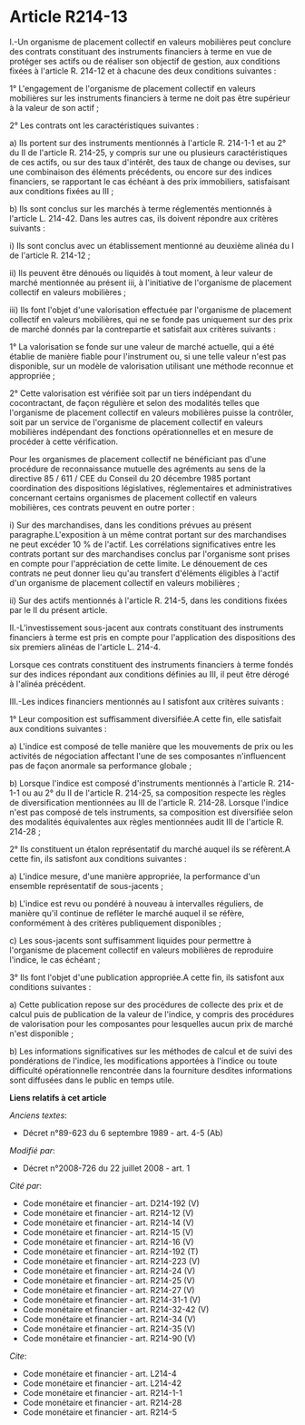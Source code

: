 # Article R214-13

I.-Un organisme de placement collectif en valeurs mobilières peut conclure des contrats constituant des instruments
financiers à terme en vue de protéger ses actifs ou de réaliser son objectif de gestion, aux conditions fixées à l'article R.
214-12 et à chacune des deux conditions suivantes : 

1° L'engagement de l'organisme de placement collectif en valeurs mobilières sur les instruments financiers à terme ne doit
pas être supérieur à la valeur de son actif ; 

2° Les contrats ont les caractéristiques suivantes : 

a) Ils portent sur des instruments mentionnés à l'article R. 214-1-1 et au 2° du II de l'article R. 214-25, y compris sur une
ou plusieurs caractéristiques de ces actifs, ou sur des taux d'intérêt, des taux de change ou devises, sur une combinaison
des éléments précédents, ou encore sur des indices financiers, se rapportant le cas échéant à des prix immobiliers,
satisfaisant aux conditions fixées au III ; 

b) Ils sont conclus sur les marchés à terme réglementés mentionnés à l'article L. 214-42. Dans les autres cas, ils doivent
répondre aux critères suivants : 

i) Ils sont conclus avec un établissement mentionné au deuxième alinéa du I de l'article R. 214-12 ; 

ii) Ils peuvent être dénoués ou liquidés à tout moment, à leur valeur de marché mentionnée au présent iii, à l'initiative de
l'organisme de placement collectif en valeurs mobilières ; 

iii) Ils font l'objet d'une valorisation effectuée par l'organisme de placement collectif en valeurs mobilières, qui ne se
fonde pas uniquement sur des prix de marché donnés par la contrepartie et satisfait aux critères suivants : 

1° La valorisation se fonde sur une valeur de marché actuelle, qui a été établie de manière fiable pour l'instrument ou, si
une telle valeur n'est pas disponible, sur un modèle de valorisation utilisant une méthode reconnue et appropriée ; 

2° Cette valorisation est vérifiée soit par un tiers indépendant du cocontractant, de façon régulière et selon des modalités
telles que l'organisme de placement collectif en valeurs mobilières puisse la contrôler, soit par un service de l'organisme
de placement collectif en valeurs mobilières indépendant des fonctions opérationnelles et en mesure de procéder à cette
vérification. 

Pour les organismes de placement collectif ne bénéficiant pas d'une procédure de reconnaissance mutuelle des agréments au
sens de la directive 85 / 611 / CEE du Conseil du 20 décembre 1985 portant coordination des dispositions législatives,
réglementaires et administratives concernant certains organismes de placement collectif en valeurs mobilières, ces contrats
peuvent en outre porter : 

i) Sur des marchandises, dans les conditions prévues au présent paragraphe.L'exposition à un même contrat portant sur des
marchandises ne peut excéder 10 % de l'actif. Les corrélations significatives entre les contrats portant sur des marchandises
conclus par l'organisme sont prises en compte pour l'appréciation de cette limite. Le dénouement de ces contrats ne peut
donner lieu qu'au transfert d'éléments éligibles à l'actif d'un organisme de placement collectif en valeurs mobilières ; 

ii) Sur des actifs mentionnés à l'article R. 214-5, dans les conditions fixées par le II du présent article. 

II.-L'investissement sous-jacent aux contrats constituant des instruments financiers à terme est pris en compte pour
l'application des dispositions des six premiers alinéas de l'article L. 214-4. 

Lorsque ces contrats constituent des instruments financiers à terme fondés sur des indices répondant aux conditions définies
au III, il peut être dérogé à l'alinéa précédent. 

III.-Les indices financiers mentionnés au I satisfont aux critères suivants : 

1° Leur composition est suffisamment diversifiée.A cette fin, elle satisfait aux conditions suivantes : 

a) L'indice est composé de telle manière que les mouvements de prix ou les activités de négociation affectant l'une de ses
composantes n'influencent pas de façon anormale sa performance globale ; 

b) Lorsque l'indice est composé d'instruments mentionnés à l'article R. 214-1-1 ou au 2° du II de l'article R. 214-25, sa
composition respecte les règles de diversification mentionnées au III de l'article R. 214-28. Lorsque l'indice n'est pas
composé de tels instruments, sa composition est diversifiée selon des modalités équivalentes aux règles mentionnées audit III
de l'article R. 214-28 ; 

2° Ils constituent un étalon représentatif du marché auquel ils se réfèrent.A cette fin, ils satisfont aux conditions
suivantes : 

a) L'indice mesure, d'une manière appropriée, la performance d'un ensemble représentatif de sous-jacents ; 

b) L'indice est revu ou pondéré à nouveau à intervalles réguliers, de manière qu'il continue de refléter le marché auquel il
se réfère, conformément à des critères publiquement disponibles ; 

c) Les sous-jacents sont suffisamment liquides pour permettre à l'organisme de placement collectif en valeurs mobilières de
reproduire l'indice, le cas échéant ; 

3° Ils font l'objet d'une publication appropriée.A cette fin, ils satisfont aux conditions suivantes : 

a) Cette publication repose sur des procédures de collecte des prix et de calcul puis de publication de la valeur de
l'indice, y compris des procédures de valorisation pour les composantes pour lesquelles aucun prix de marché n'est
disponible ; 

b) Les informations significatives sur les méthodes de calcul et de suivi des pondérations de l'indice, les modifications
apportées à l'indice ou toute difficulté opérationnelle rencontrée dans la fourniture desdites informations sont diffusées
dans le public en temps utile.

**Liens relatifs à cet article**

_Anciens textes_:

  - Décret n°89-623 du 6 septembre 1989 - art. 4-5 (Ab)

_Modifié par_:

  - Décret n°2008-726 du 22 juillet 2008 - art. 1

_Cité par_:

  - Code monétaire et financier - art. D214-192 (V)
  - Code monétaire et financier - art. R214-12 (V)
  - Code monétaire et financier - art. R214-14 (V)
  - Code monétaire et financier - art. R214-15 (V)
  - Code monétaire et financier - art. R214-16 (V)
  - Code monétaire et financier - art. R214-192 (T)
  - Code monétaire et financier - art. R214-223 (V)
  - Code monétaire et financier - art. R214-24 (V)
  - Code monétaire et financier - art. R214-25 (V)
  - Code monétaire et financier - art. R214-27 (V)
  - Code monétaire et financier - art. R214-31-1 (V)
  - Code monétaire et financier - art. R214-32-42 (V)
  - Code monétaire et financier - art. R214-34 (V)
  - Code monétaire et financier - art. R214-35 (V)
  - Code monétaire et financier - art. R214-90 (V)

_Cite_:

  - Code monétaire et financier - art. L214-4
  - Code monétaire et financier - art. L214-42
  - Code monétaire et financier - art. R214-1-1
  - Code monétaire et financier - art. R214-28
  - Code monétaire et financier - art. R214-5
